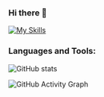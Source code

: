 ### Hi there 👋

<!--
**amaljom/amaljom** is a ✨ _special_ ✨ repository because its `README.md` (this file) appears on your GitHub profile.

Here are some ideas to get you started:

- 🔭 I’m currently working on ...
- 🌱 I’m currently learning ...
- 👯 I’m looking to collaborate on ...
- 🤔 I’m looking for help with ...
- 💬 Ask me about ...
- 📫 How to reach me: ...
- 😄 Pronouns: ...
- ⚡ Fun fact: ...
-->
[![My Skills](https://skills.thijs.gg/icons?i=js,html,css,bootstrap,vue,laravel,php)](https://skills.thijs.gg)
<h3 align="left">Languages and Tools:</h3>

![GitHub stats](https://github-readme-stats.vercel.app/api?username=amaljom&show_icons=true)  

![GitHub Activity Graph](https://activity-graph.herokuapp.com/graph?username=amaljom)  
